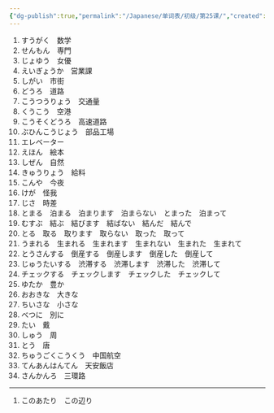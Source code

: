 ```yaml
---
{"dg-publish":true,"permalink":"/Japanese/单词表/初级/第25课/","created":"2025-06-02T11:59:25.943+08:00","updated":"2025-06-02T12:17:17.108+08:00"}
---
```


1. すうがく　数学
2. せんもん　専門
3. じょゆう　女優
4. えいぎょうか　営業課
5. しがい　市街
6. どうろ　道路
7. こうつうりょう　交通量
8. くうこう　空港
9. こうそくどうろ　高速道路
10. ぶひんこうじょう　部品工場
11. エレベーター
12. えほん　絵本
13. しぜん　自然
14. きゅうりょう　給料
15. こんや　今夜
16. けが　怪我
17. じさ　時差
18. とまる　泊まる　泊まります　泊まらない　とまった　泊まって
19. むすぶ　結ぶ　結びます　結ばない　結んだ　結んで
20. とる　取る　取ります　取らない　取った　取って
21. うまれる　生まれる　生まれます　生まれない　生まれた　生まれて
22. とうさんする　倒産する　倒産します　倒産した　倒産して
23. じゅうたいする　渋滞する　渋滞します　渋滞した　渋滞して
24. チェックする　チェックします　チェックした　チェックして
25. ゆたか　豊か
26. おおきな　大きな
27. ちいさな　小さな
28. べつに　別に
29. たい　戴
30. しゅう　周
31. とう　唐
32. ちゅうごくこうくう　中国航空
33. てんあんはんてん　天安飯店
34. さんかんろ　三環路
---
1. このあたり　この辺り